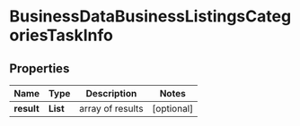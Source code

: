 # BusinessDataBusinessListingsCategoriesTaskInfo


## Properties

| Name | Type | Description | Notes |
|------------ | ------------- | ------------- | -------------|
**result** | **List<BusinessDataBusinessListingsCategoriesResultInfo>** | array of results |[optional]|